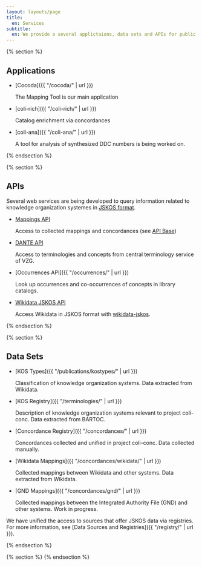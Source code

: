 ```yaml
---
layout: layouts/page
title:
  en: Services
subtitle:
  en: We provide a several applictaions, data sets and APIs for public use.
---
```


{% section %}

## Applications

- [Cocoda]({{ "/cocoda/" | url }})

  The Mapping Tool is our main application

- [coli-rich]({{ "/coli-rich/" | url }})

  Catalog enrichment via concordances

- [coli-ana]({{ "/coli-ana/" | url }})

  A tool for analysis of synthesized DDC numbers is being worked on.

{% endsection %}

{% section %}

## APIs
Several web services are being developed to query information related to knowledge organization systemes in [JSKOS format](https://gbv.github.io/jskos/).

- [Mappings API](https://coli-conc.gbv.de/api/mappings)

  Access to collected mappings and concordances (see [API Base](https://coli-conc.gbv.de/api/))

- [DANTE API](https://api.dante.gbv.de/)

  Access to terminologies and concepts from central terminology service of VZG.

- [Occurrences API]({{ "/occurrences/" | url }})

  Look up occurrences and co-occurrences of concepts in library catalogs.

- [Wikidata JSKOS API](https://coli-conc.gbv.de/services/wikidata/)

  Access Wikidata in JSKOS format with [wikidata-jskos](https://github.com/gbv/wikidata-jskos).

{% endsection %}

{% section %}

## Data Sets
- [KOS Types]({{ "/publications/kostypes/" | url }})

  Classification of knowledge organization systems. Data extracted from Wikidata.

- [KOS Registry]({{ "/terminologies/" | url }})

  Description of knowledge organization systems relevant to project coli-conc. Data extracted from BARTOC.

- [Concordance Registry]({{ "/concordances/" | url }})

  Concordances collected and unified in project coli-conc. Data collected manually.

- [Wikidata Mappings]({{ "/concordances/wikidata/" | url }})

  Collected mappings between Wikidata and other systems. Data extracted from Wikidata.

- [GND Mappings]({{ "/concordances/gnd/" | url }})

  Collected mappings between the Integrated Authority File (GND) and other systems. Work in progress.

We have unified the access to sources that offer JSKOS data via registries. For more information, see [Data Sources and Registries]({{ "/registry/" | url }}).

{% endsection %}

{% section %}
{% endsection %}
